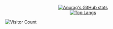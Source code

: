 <div id="header" align="center">

[![Anurag's GitHub stats](https://github-readme-stats.vercel.app/api?username=gerijeb&count_private=true&show_icons=true&theme=onedark)](https://github.com/anuraghazra/github-readme-stats)
<br>
[![Top Langs](https://github-readme-stats.vercel.app/api/top-langs/?username=gerijeb&layout=compact)](https://github.com/anuraghazra/github-readme-stats)

</div>
  
  ![Visitor Count](https://profile-counter.glitch.me/{gerijeb}/count.svg)

<!--
**gerijeb/gerijeb** is a ✨ _special_ ✨ repository because its `README.md` (this file) appears on your GitHub profile.

Here are some ideas to get you started:

- 🔭 I’m currently working on ...

- 🌱 I’m currently learning Front End Development
- 👯 I’m looking to collaborate on ...
- 🤔 I’m looking for help with ...
- 💬 Ask me about ...
- 📫 How to reach me: ...
- 😄 Pronouns: ...
- ⚡ Fun fact: ...
-->
